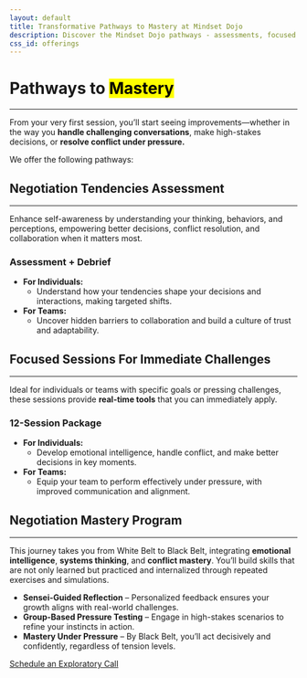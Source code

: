 ```yaml
---
layout: default
title: Transformative Pathways to Mastery at Mindset Dojo
description: Discover the Mindset Dojo pathways - assessments, focused mastery sessions, and the Mindset Evolution Mastery Program. Develop emotional intelligence, handle conflict, and align your decisions with purpose. Ideal for individuals and teams ready to grow.
css_id: offerings
---
```

<main aria-label="Content">
	<h1>Pathways to <mark>Mastery</mark></h1>
	<hr>
	<p>From your very first session, you’ll start seeing improvements—whether in the way you <strong>handle challenging conversations</strong>, make high-stakes decisions, or <strong>resolve conflict under pressure.</strong></p>
	<p>We offer the following pathways:</p>
	<hgroup>
		<h2>Negotiation Tendencies Assessment</h2>
		<hr>
		<p>Enhance self-awareness by understanding your thinking, behaviors, and perceptions, empowering better decisions, conflict resolution, and collaboration when it matters most.</p>
		<h3>Assessment + Debrief</h3>
		<ul>
			<li>
				<strong>For Individuals:</strong>
				<ul>
					<li>Understand how your tendencies shape your decisions and interactions, making targeted shifts.</li>
				</ul>
			</li>
			<li>
				<strong>For Teams:</strong>
				<ul>
					<li>Uncover hidden barriers to collaboration and build a culture of trust and adaptability.</li>
				</ul>
			</li>
		</ul>
	</hgroup>
	<hgroup>
		<h2>Focused Sessions For Immediate Challenges</h2>
		<hr>
		<p>Ideal for individuals or teams with specific goals or pressing challenges, these sessions provide&nbsp;<strong>real-time tools</strong>&nbsp;that you can immediately apply.</p>
		<h3>12-Session Package</h3>
		<ul>
			<li>
				<strong>For Individuals:</strong>
				<ul>
					<li>Develop emotional intelligence, handle conflict, and make better decisions in key moments.</li>
				</ul>
			</li>
			<li>
				<strong>For Teams:</strong>
				<ul>
					<li>Equip your team to perform effectively under pressure, with improved communication and alignment.</li>
				</ul>
			</li>
		</ul>
	</hgroup>
	<hgroup>
		<h2>Negotiation Mastery Program</h2>
		<hr>
		<p>This journey takes you from White Belt to Black Belt, integrating <strong>emotional intelligence</strong>, <strong>systems thinking</strong>, and <strong>conflict mastery</strong>. You’ll build skills that are not only learned but practiced and internalized through repeated exercises and simulations.</p>
		<ul>
			<li>
			<strong>Sensei-Guided Reflection</strong> – Personalized feedback ensures your growth aligns with real-world challenges.</li>
			<li>
			<strong>Group-Based Pressure Testing</strong> – Engage in high-stakes scenarios to refine your instincts in action.</li>
			<li>
			<strong>Mastery Under Pressure</strong> – By Black Belt, you’ll act decisively and confidently, regardless of tension levels.</li>
		</ul>
	</hgroup>
	<a href="{{site.connect_url}}" target="_blank">Schedule an Exploratory Call</a>
</main>